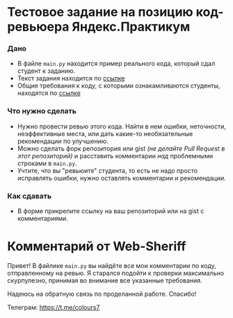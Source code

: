# Тестовое задание на позицию код-ревьюера Яндекс.Практикум

### Дано
* В файле `main.py` находится пример реального кода, который сдал студент к заданию. 
* Текст задания находится по [ссылке](https://docs.google.com/document/d/1sEithgM7bJbBqEZYOEOJzUuvFD3iyy_Pf2iGv7aWhsE/edit?usp=sharing)
* Общие требования к коду, с которыми ознакамливаются студенты, находятся по [ссылке](https://docs.google.com/document/d/1s_FqVkqOASwXK0DkOJZj5RzOm4iWBO5voc_8kenxXbw/edit)

### Что нужно сделать
* Нужно провести ревью этого кода. Найти в нем ошибки, неточности, неэффективные места, или дать какие-то необязательные рекомендации по улучшению.
* Можно сделать форк репозитория или gist _(не делайте Pull Request в этот репозиторий)_ и расставить комментарии _над_ проблемными строками в `main.py`.
* Учтите, что вы "ревьюите" студента, то есть не надо просто исправлять ошибки, нужно оставлять комментарии и рекомендации.

### Как сдавать
* В форме прикрепите ссылку на ваш репозиторий или на gist с комментариями.

# Комментарий от Web-Sheriff
Привет! В файлике `main.py` вы найдёте все мои комментарии по коду, отправленному на ревью.
Я старался подойти к проверки максимально скурпулезно, принимая во внимание все указанные требования.

Надеюсь на обратную связь по проделанной работе. Спасибо!

Телеграм: https://t.me/colours7